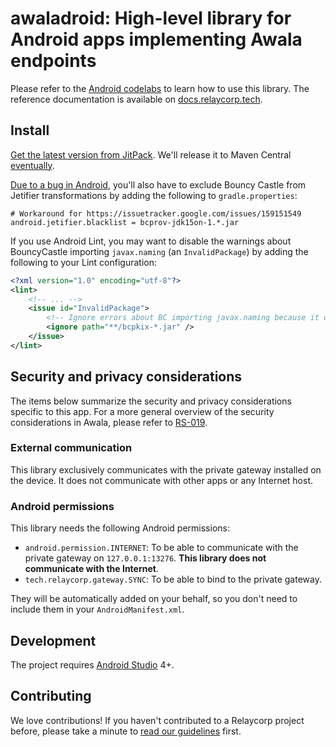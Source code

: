 # awaladroid: High-level library for Android apps implementing Awala endpoints

Please refer to the [Android codelabs](https://codelabs.awala.network/?cat=android) to learn how to use this library. The reference documentation is available on [docs.relaycorp.tech](https://docs.relaycorp.tech/awala-endpoint-android/).

## Install

[Get the latest version from JitPack](https://jitpack.io/#relaycorp/awala-endpoint-android). We'll release it to Maven Central [eventually](https://github.com/relaycorp/awala-endpoint-android/issues/80).

[Due to a bug in Android](https://issuetracker.google.com/issues/159151549), you'll also have to exclude Bouncy Castle from Jetifier transformations by adding the following to `gradle.properties`:

```
# Workaround for https://issuetracker.google.com/issues/159151549
android.jetifier.blacklist = bcprov-jdk15on-1.*.jar
```

If you use Android Lint, you may want to disable the warnings about BouncyCastle importing `javax.naming` (an `InvalidPackage`) by adding the following to your Lint configuration:

```xml
<?xml version="1.0" encoding="utf-8"?>
<lint>
    <!-- ... -->
    <issue id="InvalidPackage">
        <!-- Ignore errors about BC importing javax.naming because it doesn't use it on Android -->
        <ignore path="**/bcpkix-*.jar" />
    </issue>
</lint>
```

## Security and privacy considerations

The items below summarize the security and privacy considerations specific to this app. For a more general overview of the security considerations in Awala, please refer to [RS-019](https://specs.awala.network/RS-019).

### External communication

This library exclusively communicates with the private gateway installed on the device. It does not communicate with other apps or any Internet host.

### Android permissions

This library needs the following Android permissions:

- `android.permission.INTERNET`: To be able to communicate with the private gateway on `127.0.0.1:13276`. **This library does not communicate with the Internet**.
- `tech.relaycorp.gateway.SYNC`: To be able to bind to the private gateway.

They will be automatically added on your behalf, so you don't need to include them in your `AndroidManifest.xml`.

## Development

The project requires [Android Studio](https://developer.android.com/studio/) 4+.

## Contributing

We love contributions! If you haven't contributed to a Relaycorp project before, please take a minute to [read our guidelines](https://github.com/relaycorp/.github/blob/master/CONTRIBUTING.md) first.

